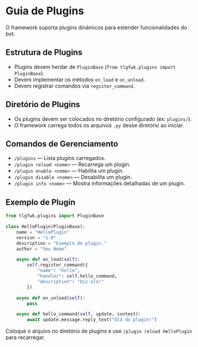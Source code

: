 # Guia de Plugins

O framework suporta plugins dinâmicos para estender funcionalidades do bot.

## Estrutura de Plugins

- Plugins devem herdar de `PluginBase` (`from tlgfwk.plugins import PluginBase`).
- Devem implementar os métodos `on_load` e `on_unload`.
- Devem registrar comandos via `register_command`.

## Diretório de Plugins

- Os plugins devem ser colocados no diretório configurado (ex: `plugins/`).
- O framework carrega todos os arquivos `.py` desse diretório ao iniciar.

## Comandos de Gerenciamento

- `/plugins` — Lista plugins carregados.
- `/plugin reload <nome>` — Recarrega um plugin.
- `/plugin enable <nome>` — Habilita um plugin.
- `/plugin disable <nome>` — Desabilita um plugin.
- `/plugin info <nome>` — Mostra informações detalhadas de um plugin.

## Exemplo de Plugin

```python
from tlgfwk.plugins import PluginBase

class HelloPlugin(PluginBase):
    name = "HelloPlugin"
    version = "1.0"
    description = "Exemplo de plugin."
    author = "Seu Nome"

    async def on_load(self):
        self.register_command({
            "name": "hello",
            "handler": self.hello_command,
            "description": "Diz olá!"
        })

    async def on_unload(self):
        pass

    async def hello_command(self, update, context):
        await update.message.reply_text("Olá do plugin!")
```

Coloque o arquivo no diretório de plugins e use `/plugin reload HelloPlugin` para recarregar. 
